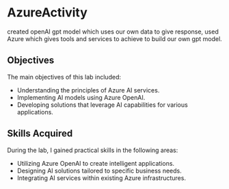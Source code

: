 # AzureActivity

created openAI gpt model which uses our own data to give response,
used Azure which gives tools and services to achieve to build our own gpt model.

## Objectives

The main objectives of this lab included:

- Understanding the principles of Azure AI services.
- Implementing AI models using Azure OpenAI.
- Developing solutions that leverage AI capabilities for various applications.

## Skills Acquired

During the lab, I gained practical skills in the following areas:

- Utilizing Azure OpenAI to create intelligent applications.
- Designing AI solutions tailored to specific business needs.
- Integrating AI services within existing Azure infrastructures.


